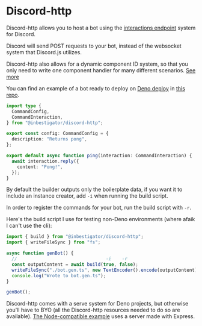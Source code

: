# Discord-http

Discord-http allows you to host a bot using the
[interactions endpoint](https://discord.com/developers/docs/interactions/overview#configuring-an-interactions-endpoint-url)
system for Discord.

Discord will send POST requests to your bot, instead of the websocket system
that Discord.js utilizes.

Discord-http also allows for a dynamic component ID system, so that you only
need to write one component handler for many different scenarios.
[See more](https://discord-http.vercel.app/docs/components#dynamic-component-ids)

You can find an example of a bot ready to deploy on
[Deno deploy](https://deno.com/deploy) in
[this repo](https://github.com/Inbestigator/discord-http-example).

```ts
import type {
  CommandConfig,
  CommandInteraction,
} from "@inbestigator/discord-http";

export const config: CommandConfig = {
  description: "Returns pong",
};

export default async function ping(interaction: CommandInteraction) {
  await interaction.reply({
    content: "Pong!",
  });
}
```

By default the builder outputs only the boilerplate data, if you want it to
include an instance creator, add `-i` when running the build script.

In order to register the commands for your bot, run the build script with `-r`.

Here's the build script I use for testing non-Deno environments (where afaik I
can't use the cli):

```ts
import { build } from "@inbestigator/discord-http";
import { writeFileSync } from "fs";

async function genBot() {
  //                                 -i    -r
  const outputContent = await build(true, false);
  writeFileSync("./bot.gen.ts", new TextEncoder().encode(outputContent));
  console.log("Wrote to bot.gen.ts");
}

genBot();
```

Discord-http comes with a serve system for Deno projects, but otherwise you'll
have to BYO (all the Discord-http resources needed to do so are available).
[The Node-compatible example](https://github.com/Inbestigator/discord-http-example/tree/node)
uses a server made with Express.
